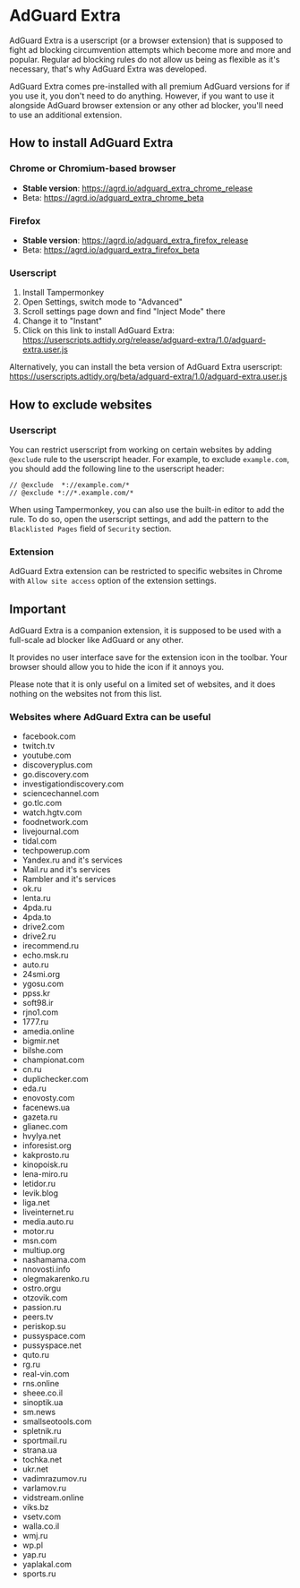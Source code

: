 # AdGuard Extra

AdGuard Extra is a userscript (or a browser extension) that is supposed to fight ad blocking circumvention attempts which become more and more and popular. Regular ad blocking rules do not allow us being as flexible as it's necessary, that's why AdGuard Extra was developed.

AdGuard Extra comes pre-installed with all premium AdGuard versions for if you use it, you don't need to do anything.
However, if you want to use it alongside AdGuard browser extension or any other ad blocker, you'll need to use an additional extension.

## How to install AdGuard Extra

### Chrome or Chromium-based browser

* **Stable version**: https://agrd.io/adguard_extra_chrome_release
* Beta: https://agrd.io/adguard_extra_chrome_beta

### Firefox

* **Stable version**: https://agrd.io/adguard_extra_firefox_release
* Beta: https://agrd.io/adguard_extra_firefox_beta

### Userscript

1. Install Tampermonkey
2. Open Settings, switch mode to "Advanced"
3. Scroll settings page down and find "Inject Mode" there
4. Change it to "Instant"
5. Click on this link to install AdGuard Extra: https://userscripts.adtidy.org/release/adguard-extra/1.0/adguard-extra.user.js

Alternatively, you can install the beta version of AdGuard Extra userscript: https://userscripts.adtidy.org/beta/adguard-extra/1.0/adguard-extra.user.js

## How to exclude websites

### Userscript

You can restrict userscript from working on certain websites by adding `@exclude` rule to the userscript header. For example, to exclude `example.com`, you should add the following line to the userscript header:
```
// @exclude  *://example.com/*
// @exclude *://*.example.com/*
```

When using Tampermonkey, you can also use the built-in editor to add the rule. To do so, open the userscript settings, and add the pattern to the `Blacklisted Pages` field of `Security` section.

### Extension

AdGuard Extra extension can be restricted to specific websites in Chrome with `Allow site access` option of the extension settings.

## Important

AdGuard Extra is a companion extension, it is supposed to be used with a full-scale ad blocker like AdGuard or any other.

It provides no user interface save for the extension icon in the toolbar. Your browser should allow you to hide the icon if it annoys you.

Please note that it is only useful on a limited set of websites, and it does nothing on the websites not from this list.

### Websites where AdGuard Extra can be useful
* facebook.com
* twitch.tv
* youtube.com
* discoveryplus.com
* go.discovery.com
* investigationdiscovery.com
* sciencechannel.com
* go.tlc.com
* watch.hgtv.com
* foodnetwork.com
* livejournal.com
* tidal.com
* techpowerup.com
* Yandex.ru and it's services
* Mail.ru and it's services
* Rambler and it's services
* ok.ru
* lenta.ru
* 4pda.ru
* 4pda.to
* drive2.com
* drive2.ru
* irecommend.ru
* echo.msk.ru
* auto.ru
* 24smi.org
* ygosu.com
* ppss.kr
* soft98.ir
* rjno1.com
* 1777.ru
* amedia.online
* bigmir.net
* bilshe.com
* championat.com
* cn.ru
* duplichecker.com
* eda.ru
* enovosty.com
* facenews.ua
* gazeta.ru
* glianec.com
* hvylya.net
* inforesist.org
* kakprosto.ru
* kinopoisk.ru
* lena-miro.ru
* letidor.ru
* levik.blog
* liga.net
* liveinternet.ru
* media.auto.ru
* motor.ru
* msn.com
* multiup.org
* nashamama.com
* nnovosti.info
* olegmakarenko.ru
* ostro.orgu
* otzovik.com
* passion.ru
* peers.tv
* periskop.su
* pussyspace.com
* pussyspace.net
* quto.ru
* rg.ru
* real-vin.com
* rns.online
* sheee.co.il
* sinoptik.ua
* sm.news
* smallseotools.com
* spletnik.ru
* sportmail.ru
* strana.ua
* tochka.net
* ukr.net
* vadimrazumov.ru
* varlamov.ru
* vidstream.online
* viks.bz
* vsetv.com
* walla.co.il
* wmj.ru
* wp.pl
* yap.ru
* yaplakal.com
* sports.ru
